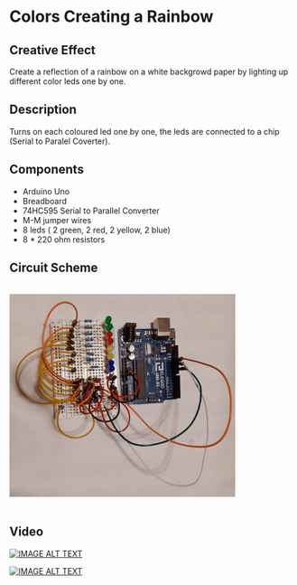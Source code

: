 # Colors Creating a Rainbow


## Creative Effect

Create a reflection of a rainbow on a white backgrowd paper by lighting up different color leds one by one.

## Description

Turns on each coloured led one by one, the leds are connected to a chip (Serial to Paralel Coverter).

## Components

- Arduino Uno
- Breadboard
- 74HC595 Serial to Parallel Converter
- M-M jumper wires
- 8 leds ( 2 green, 2 red, 2 yellow, 2 blue)
- 8 * 220 ohm resistors

## Circuit Scheme

<br/>
<img src="assets/images/2circuit_scheme_s2.jpg" alt="Circuit Scheme RGB" width="400" />
<br/>
<br/>


## Video

[![IMAGE ALT TEXT](https://img.youtube.com/vi/MsJZTL5uG_o/0.jpg)](https://www.youtube.com/watch?v=MsJZTL5uG_o "Colors Creating Rainbow")

[![IMAGE ALT TEXT](https://img.youtube.com/vi/RM6KVOqQgjI/0.jpg)](https://www.youtube.com/watch?v=RM6KVOqQgjI "Colors Creating Rainbow extended")
